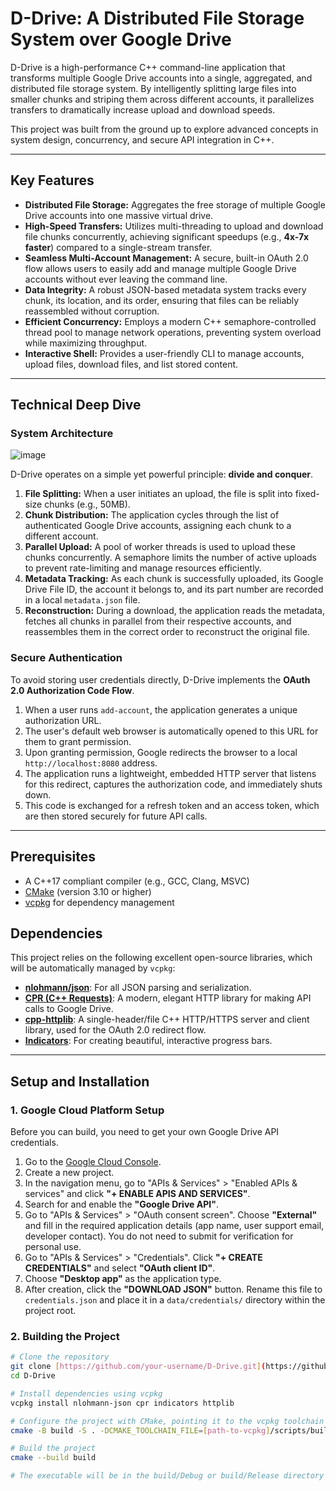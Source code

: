 # D-Drive: A Distributed File Storage System over Google Drive

D-Drive is a high-performance C++ command-line application that transforms multiple Google Drive accounts into a single, aggregated, and distributed file storage system. By intelligently splitting large files into smaller chunks and striping them across different accounts, it parallelizes transfers to dramatically increase upload and download speeds.

This project was built from the ground up to explore advanced concepts in system design, concurrency, and secure API integration in C++.

---

## Key Features

* **Distributed File Storage:** Aggregates the free storage of multiple Google Drive accounts into one massive virtual drive.
* **High-Speed Transfers:** Utilizes multi-threading to upload and download file chunks concurrently, achieving significant speedups (e.g., **4x-7x faster**) compared to a single-stream transfer.
* **Seamless Multi-Account Management:** A secure, built-in OAuth 2.0 flow allows users to easily add and manage multiple Google Drive accounts without ever leaving the command line.
* **Data Integrity:** A robust JSON-based metadata system tracks every chunk, its location, and its order, ensuring that files can be reliably reassembled without corruption.
* **Efficient Concurrency:** Employs a modern C++ semaphore-controlled thread pool to manage network operations, preventing system overload while maximizing throughput.
* **Interactive Shell:** Provides a user-friendly CLI to manage accounts, upload files, download files, and list stored content.

---

## Technical Deep Dive

### System Architecture
![image](https://github.com/deepgodhani/D-Drive/assets/112933366/a7f1a300-84c4-42c2-809f-d3097b69519c)


D-Drive operates on a simple yet powerful principle: **divide and conquer**.

1.  **File Splitting:** When a user initiates an upload, the file is split into fixed-size chunks (e.g., 50MB).
2.  **Chunk Distribution:** The application cycles through the list of authenticated Google Drive accounts, assigning each chunk to a different account.
3.  **Parallel Upload:** A pool of worker threads is used to upload these chunks concurrently. A semaphore limits the number of active uploads to prevent rate-limiting and manage resources efficiently.
4.  **Metadata Tracking:** As each chunk is successfully uploaded, its Google Drive File ID, the account it belongs to, and its part number are recorded in a local `metadata.json` file.
5.  **Reconstruction:** During a download, the application reads the metadata, fetches all chunks in parallel from their respective accounts, and reassembles them in the correct order to reconstruct the original file.

### Secure Authentication

To avoid storing user credentials directly, D-Drive implements the **OAuth 2.0 Authorization Code Flow**.

1.  When a user runs `add-account`, the application generates a unique authorization URL.
2.  The user's default web browser is automatically opened to this URL for them to grant permission.
3.  Upon granting permission, Google redirects the browser to a local `http://localhost:8080` address.
4.  The application runs a lightweight, embedded HTTP server that listens for this redirect, captures the authorization code, and immediately shuts down.
5.  This code is exchanged for a refresh token and an access token, which are then stored securely for future API calls.

---

## Prerequisites

* A C++17 compliant compiler (e.g., GCC, Clang, MSVC)
* [CMake](https://cmake.org/download/) (version 3.10 or higher)
* [vcpkg](https://github.com/microsoft/vcpkg) for dependency management

## Dependencies

This project relies on the following excellent open-source libraries, which will be automatically managed by `vcpkg`:

* [**nlohmann/json**](https://github.com/nlohmann/json): For all JSON parsing and serialization.
* [**CPR (C++ Requests)**](https://github.com/libcpr/cpr): A modern, elegant HTTP library for making API calls to Google Drive.
* [**cpp-httplib**](https://github.com/yhirose/cpp-httplib): A single-header/file C++ HTTP/HTTPS server and client library, used for the OAuth 2.0 redirect flow.
* [**Indicators**](https://github.com/p-ranav/indicators): For creating beautiful, interactive progress bars.

---

## Setup and Installation

### 1. Google Cloud Platform Setup

Before you can build, you need to get your own Google Drive API credentials.

1.  Go to the [Google Cloud Console](https://console.cloud.google.com/).
2.  Create a new project.
3.  In the navigation menu, go to "APIs & Services" > "Enabled APIs & services" and click **"+ ENABLE APIS AND SERVICES"**.
4.  Search for and enable the **"Google Drive API"**.
5.  Go to "APIs & Services" > "OAuth consent screen". Choose **"External"** and fill in the required application details (app name, user support email, developer contact). You do not need to submit for verification for personal use.
6.  Go to "APIs & Services" > "Credentials". Click **"+ CREATE CREDENTIALS"** and select **"OAuth client ID"**.
7.  Choose **"Desktop app"** as the application type.
8.  After creation, click the **"DOWNLOAD JSON"** button. Rename this file to `credentials.json` and place it in a `data/credentials/` directory within the project root.

### 2. Building the Project

```bash
# Clone the repository
git clone [https://github.com/your-username/D-Drive.git](https://github.com/your-username/D-Drive.git)
cd D-Drive

# Install dependencies using vcpkg
vcpkg install nlohmann-json cpr indicators httplib

# Configure the project with CMake, pointing it to the vcpkg toolchain
cmake -B build -S . -DCMAKE_TOOLCHAIN_FILE=[path-to-vcpkg]/scripts/buildsystems/vcpkg.cmake

# Build the project
cmake --build build

# The executable will be in the build/Debug or build/Release directory